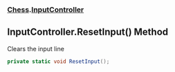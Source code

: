 ### [Chess](Chess.md 'Chess').[InputController](Chess.InputController.md 'Chess.InputController')

## InputController.ResetInput() Method

Clears the input line

```csharp
private static void ResetInput();
```